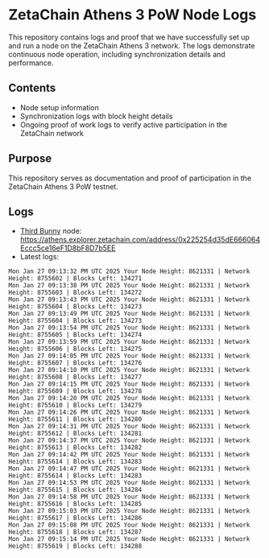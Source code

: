 # ZetaChain Athens 3 PoW Node Logs
This repository contains logs and proof that we have successfully set up and run a node on the ZetaChain Athens 3 network. The logs demonstrate continuous node operation, including synchronization details and performance.

## Contents
- Node setup information
- Synchronization logs with block height details
- Ongoing proof of work logs to verify active participation in the ZetaChain network

## Purpose
This repository serves as documentation and proof of participation in the ZetaChain Athens 3 PoW testnet.

## Logs

- [Third Bunny](https://thirdbunny.xyz/) node: https://athens.explorer.zetachain.com/address/0x225254d35dE666064Eccc5ce16eF1D8bF8D7b5EE
- Latest logs:
```
Mon Jan 27 09:13:32 PM UTC 2025 Your Node Height: 8621331 | Network Height: 8755602 | Blocks Left: 134271
Mon Jan 27 09:13:38 PM UTC 2025 Your Node Height: 8621331 | Network Height: 8755603 | Blocks Left: 134272
Mon Jan 27 09:13:43 PM UTC 2025 Your Node Height: 8621331 | Network Height: 8755604 | Blocks Left: 134273
Mon Jan 27 09:13:49 PM UTC 2025 Your Node Height: 8621331 | Network Height: 8755604 | Blocks Left: 134273
Mon Jan 27 09:13:54 PM UTC 2025 Your Node Height: 8621331 | Network Height: 8755605 | Blocks Left: 134274
Mon Jan 27 09:13:59 PM UTC 2025 Your Node Height: 8621331 | Network Height: 8755606 | Blocks Left: 134275
Mon Jan 27 09:14:05 PM UTC 2025 Your Node Height: 8621331 | Network Height: 8755607 | Blocks Left: 134276
Mon Jan 27 09:14:10 PM UTC 2025 Your Node Height: 8621331 | Network Height: 8755608 | Blocks Left: 134277
Mon Jan 27 09:14:15 PM UTC 2025 Your Node Height: 8621331 | Network Height: 8755609 | Blocks Left: 134278
Mon Jan 27 09:14:20 PM UTC 2025 Your Node Height: 8621331 | Network Height: 8755610 | Blocks Left: 134279
Mon Jan 27 09:14:26 PM UTC 2025 Your Node Height: 8621331 | Network Height: 8755611 | Blocks Left: 134280
Mon Jan 27 09:14:31 PM UTC 2025 Your Node Height: 8621331 | Network Height: 8755612 | Blocks Left: 134281
Mon Jan 27 09:14:37 PM UTC 2025 Your Node Height: 8621331 | Network Height: 8755613 | Blocks Left: 134282
Mon Jan 27 09:14:42 PM UTC 2025 Your Node Height: 8621331 | Network Height: 8755614 | Blocks Left: 134283
Mon Jan 27 09:14:47 PM UTC 2025 Your Node Height: 8621331 | Network Height: 8755614 | Blocks Left: 134283
Mon Jan 27 09:14:53 PM UTC 2025 Your Node Height: 8621331 | Network Height: 8755615 | Blocks Left: 134284
Mon Jan 27 09:14:58 PM UTC 2025 Your Node Height: 8621331 | Network Height: 8755616 | Blocks Left: 134285
Mon Jan 27 09:15:03 PM UTC 2025 Your Node Height: 8621331 | Network Height: 8755617 | Blocks Left: 134286
Mon Jan 27 09:15:08 PM UTC 2025 Your Node Height: 8621331 | Network Height: 8755618 | Blocks Left: 134287
Mon Jan 27 09:15:14 PM UTC 2025 Your Node Height: 8621331 | Network Height: 8755619 | Blocks Left: 134288
```
